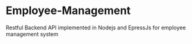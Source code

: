 # Employee-Management
Restful Backend API implemented in Nodejs and EpressJs for employee management system
